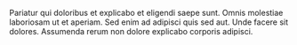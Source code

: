 Pariatur qui doloribus et explicabo et eligendi saepe sunt. Omnis molestiae laboriosam ut et aperiam. Sed enim ad adipisci quis sed aut. Unde facere sit dolores. Assumenda rerum non dolore explicabo corporis adipisci.